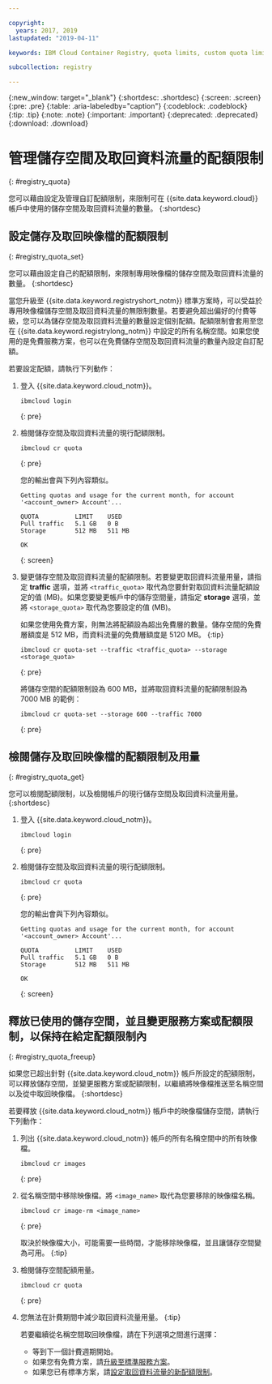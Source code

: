 ```yaml
---

copyright:
  years: 2017, 2019
lastupdated: "2019-04-11"

keywords: IBM Cloud Container Registry, quota limits, custom quota limits, pull traffic, quotas, storage,

subcollection: registry

---
```


{:new_window: target="_blank"}
{:shortdesc: .shortdesc}
{:screen: .screen}
{:pre: .pre}
{:table: .aria-labeledby="caption"}
{:codeblock: .codeblock}
{:tip: .tip}
{:note: .note}
{:important: .important}
{:deprecated: .deprecated}
{:download: .download}

# 管理儲存空間及取回資料流量的配額限制
{: #registry_quota}

您可以藉由設定及管理自訂配額限制，來限制可在 {{site.data.keyword.cloud}} 帳戶中使用的儲存空間及取回資料流量的數量。
{:shortdesc}

## 設定儲存及取回映像檔的配額限制
{: #registry_quota_set}

您可以藉由設定自己的配額限制，來限制專用映像檔的儲存空間及取回資料流量的數量。
{:shortdesc}

當您升級至 {{site.data.keyword.registryshort_notm}} 標準方案時，可以受益於專用映像檔儲存空間及取回資料流量的無限制數量。若要避免超出偏好的付費等級，您可以為儲存空間及取回資料流量的數量設定個別配額。配額限制會套用至您在 {{site.data.keyword.registrylong_notm}} 中設定的所有名稱空間。如果您使用的是免費服務方案，也可以在免費儲存空間及取回資料流量的數量內設定自訂配額。

若要設定配額，請執行下列動作：

1. 登入 {{site.data.keyword.cloud_notm}}。

    ```
    ibmcloud login
    ```
    {: pre}

2. 檢閱儲存空間及取回資料流量的現行配額限制。

    ```
    ibmcloud cr quota
    ```
    {: pre}

    您的輸出會與下列內容類似。

    ```
    Getting quotas and usage for the current month, for account '<account_owner> Account'...

    QUOTA          LIMIT    USED
    Pull traffic   5.1 GB   0 B
    Storage        512 MB   511 MB

    OK
    ```
    {: screen}

3. 變更儲存空間及取回資料流量的配額限制。若要變更取回資料流量用量，請指定 **traffic** 選項，並將 `<traffic_quota>` 取代為您要針對取回資料流量配額設定的值 (MB)。如果您要變更帳戶中的儲存空間量，請指定 **storage** 選項，並將 `<storage_quota>` 取代為您要設定的值 (MB)。

    如果您使用免費方案，則無法將配額設為超出免費層的數量。儲存空間的免費層額度是 512 MB，而資料流量的免費層額度是 5120 MB。
    {:tip}

    ```
    ibmcloud cr quota-set --traffic <traffic_quota> --storage <storage_quota>
    ```
    {: pre}

    將儲存空間的配額限制設為 600 MB，並將取回資料流量的配額限制設為 7000 MB 的範例：

    ```
    ibmcloud cr quota-set --storage 600 --traffic 7000
    ```
    {: pre}

## 檢閱儲存及取回映像檔的配額限制及用量
{: #registry_quota_get}

您可以檢閱配額限制，以及檢閱帳戶的現行儲存空間及取回資料流量用量。
{:shortdesc}

1. 登入 {{site.data.keyword.cloud_notm}}。

    ```
    ibmcloud login
    ```
    {: pre}

2. 檢閱儲存空間及取回資料流量的現行配額限制。

    ```
    ibmcloud cr quota
    ```
    {: pre}

    您的輸出會與下列內容類似。

    ```
    Getting quotas and usage for the current month, for account '<account_owner> Account'...

    QUOTA          LIMIT    USED
    Pull traffic   5.1 GB   0 B
    Storage        512 MB   511 MB

    OK
    ```
    {: screen}

## 釋放已使用的儲存空間，並且變更服務方案或配額限制，以保持在給定配額限制內
{: #registry_quota_freeup}

如果您已超出針對 {{site.data.keyword.cloud_notm}} 帳戶所設定的配額限制，可以釋放儲存空間，並變更服務方案或配額限制，以繼續將映像檔推送至名稱空間以及從中取回映像檔。
{:shortdesc}

若要釋放 {{site.data.keyword.cloud_notm}} 帳戶中的映像檔儲存空間，請執行下列動作：

1. 列出 {{site.data.keyword.cloud_notm}} 帳戶的所有名稱空間中的所有映像檔。

    ```
    ibmcloud cr images
    ```
    {: pre}

2. 從名稱空間中移除映像檔。將 `<image_name>` 取代為您要移除的映像檔名稱。

    ```
    ibmcloud cr image-rm <image_name>
    ```
    {: pre}

    取決於映像檔大小，可能需要一些時間，才能移除映像檔，並且讓儲存空間變為可用。
    {:tip}

3. 檢閱儲存空間配額用量。

    ```
    ibmcloud cr quota
    ```
    {: pre}

4. 您無法在計費期間中減少取回資料流量用量。
   {:tip}

    若要繼續從名稱空間取回映像檔，請在下列選項之間進行選擇：

    - 等到下一個計費週期開始。
    - 如果您有免費方案，請[升級至標準服務方案](/docs/services/Registry?topic=registry-registry_overview#registry_plan_upgrade)。
    - 如果您已有標準方案，請[設定取回資料流量的新配額限制](#registry_quota_set)。
